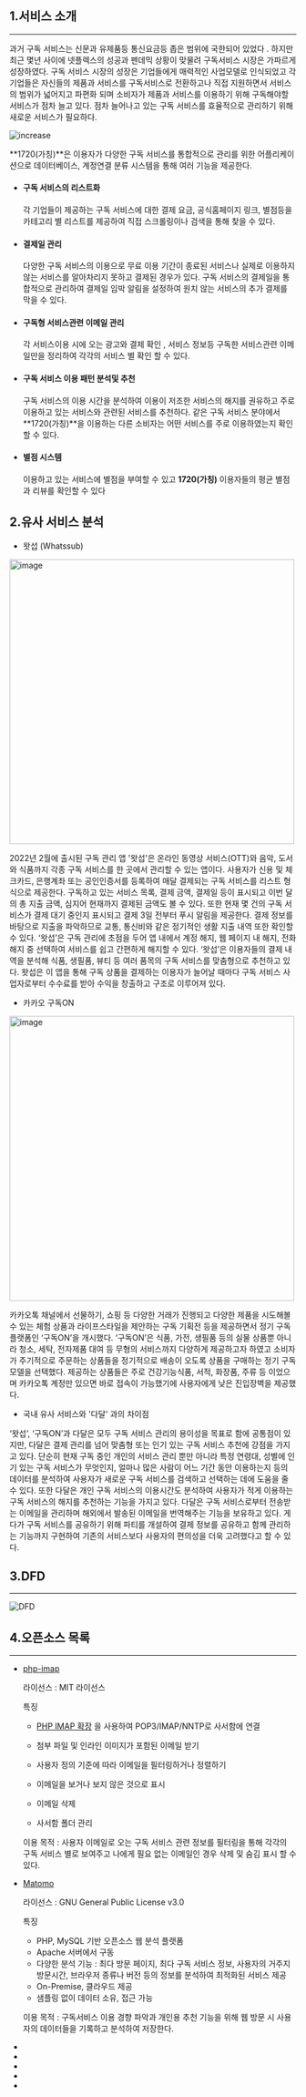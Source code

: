 ## 1.서비스 소개

---

 과거 구독 서비스는 신문과 유제품등 통신요금등 좁은 범위에 국한되어 있었다 . 하지만 최근 몇년 사이에 넷플렉스의 성공과 펜데믹 상황이 맞물려 구독서비스 시장은 가파르게 성장하였다. 구독 서비스 시장의 성장은 기업들에게 매력적인 사업모델로 인식되었고 각 기업들은 자신들의 제품과 서비스를  구독서비스로 전환하고나 직접 지원하면서 서비스의 범위가 넓어지고 파편화 되며 소비자가 제품과 서비스를 이용하기 위해 구독해야할 서비스가 점차 늘고 있다.  점차 늘어나고 있는 구독 서비스를 효율적으로 관리하기 위해 새로운 서비스가 필요하다.

![increase](https://user-images.githubusercontent.com/107801932/199655213-2f4506d0-a802-42f6-a314-671f810579be.jpg)

**1720(가칭)**은 이용자가 다양한 구독 서비스를 통합적으로 관리를 위한 어플리케이션으로 데이터베이스, 계정연결 분류 시스템을 통해 여러 기능을 제공한다.

- #### 구독 서비스의 리스트화

  각 기업들이 제공하는 구독 서비스에 대한  결제 요금, 공식홈페이지 링크, 별점등을 카테고리 별 리스트를 제공하여 직접 스크롤링이나 검색을 통해 찾을 수 있다. 

- #### 결제일 관리

   다양한 구독 서비스의 이용으로 무료 이용 기간이 종료된 서비스나 실제로 이용하지 않는 서비스를 알아차리지 못하고 결제된 경우가 있다. 구독 서비스의 결제일을 통합적으로 관리하여 결제일 임박 알림을 설정하여 원치 않는 서비스의 추가 결제를 막을 수 있다.

- #### 구독형 서비스관련 이메일 관리

   각 서비스이용 시에 오는 광고와 결제 확인 , 서비스 정보등 구독한 서비스관련 이메일만을 정리하여 각각의 서비스 별 확인 할 수 있다.  

- #### 구독 서비스 이용 패턴 분석및 추천

  구독 서비스의 이용 시간을 분석하여 이용이 저조한 서비스의 해지를 권유하고 주로 이용하고 있는 서비스와 관련된 서비스를 추천하다. 같은 구독 서비스 분야에서 **1720(가칭)**을 이용하는 다른 소비자는 어떤 서비스를 주로 이용하였는지 확인 할 수 있다.  

- #### 별점 시스템

   이용하고 있는 서비스에 별점을 부여할 수 있고 **1720(가칭)** 이용자들의 평균 별점과 리뷰를 확인할 수 있다



 ## 2.유사 서비스 분석

- 왓섭 (Whatssub)

<img width="500" alt="image" src="https://miniintern-upload.s3.ap-northeast-2.amazonaws.com/26486/65a2473a-4390-4723-be07-a7c4e25162c9/20220609111904.png">

 2022년 2월에 출시된 구독 관리 앱 '왓섭'은 온라인 동영상 서비스(OTT)와 음악, 도서와 식품까지 각종 구독 서비스를 한 곳에서 관리할 수 있는 앱이다. 사용자가 신용 및 체크카드, 은행계좌 또는 공인인증서를 등록하여 매달 결제되는 구독 서비스를 리스트 형식으로 제공한다. 구독하고 있는 서비스 목록, 결제 금액, 결제일 등이 표시되고 이번 달의 총 지출 금액, 심지어 현재까지 결제된 금액도 볼 수 있다. 또한 현재 몇 건의 구독 서비스가 결제 대기 중인지 표시되고 결제 3일 전부터 푸시 알림을 제공한다. 결제 정보를 바탕으로 지출을 파악하므로 교통, 통신비와 같은 정기적인 생활 지출 내역 또한 확인할 수 있다. ‘왓섭’은 구독 관리에 초점을 두어 앱 내에서 계정 해지, 웹 페이지 내 해지, 전화 해지 중 선택하여 서비스를 쉽고 간편하게 해지할 수 있다. ‘왓섭’은 이용자들의 결제 내역을 분석해 식품, 생필품, 뷰티 등 여러 품목의 구독 서비스를 맞춤형으로 추천하고 있다. 왓섭은 이 앱을 통해 구독 상품을 결제하는 이용자가 늘어날 때마다 구독 서비스 사업자로부터 수수료를 받아 수익을 창출하고 구조로 이루어져 있다.


- 카카오 구독ON

<img width="500" alt="image" src="https://www.inthenews.co.kr/data/photos/20210624/art_16237375815255_fdab2b.jpg">

 카카오톡 채널에서 선물하기, 쇼핑 등 다양한 거래가 진행되고 다양한 제품을 시도해볼 수 있는 체험 상품과 라이프스타일을 제안하는 구독 기획전 등을 제공하면서 정기 구독 플랫폼인 ‘구독ON’을 개시했다. ‘구독ON’은 식품, 가전, 생필품 등의 실물 상품뿐 아니라 청소, 세탁, 전자제품 대여 등 무형의 서비스까지 다양하게 제공하고자 하였고 소비자가 주기적으로 주문하는 상품들을 정기적으로 배송이 오도록 상품을 구매하는 정기 구독 모델을 선택했다. 제공하는 상품들은 주로 건강기능식품, 서적, 화장품, 주류 등 이었으며 카카오톡 계정만 있으면 바로 접속이 가능했기에 사용자에게 낮은 진입장벽을 제공했다.


  - 국내 유사 서비스와 '다달' 과의 차이점
 
 ‘왓섭’, ‘구독ON’과 다달은 모두 구독 서비스 관리의 용이성을 목표로 함에 공통점이 있지만, 다달은 결제 관리를 넘어 맞춤형 또는 인기 있는 구독 서비스 추천에 강점을 가지고 있다. 단순히 현재 구독 중인 개인의 서비스 관리 뿐만 아니라 특정 연령대, 성별에 인기 있는 구독 서비스가 무엇인지, 얼마나 많은 사람이 어느 기간 동안 이용하는지 등의 데이터를 분석하여 사용자가 새로운 구독 서비스를 검색하고 선택하는 데에 도움을 줄 수 있다. 또한 다달은 개인 구독 서비스의 이용시간도 분석하여 사용자가 적게 이용하는 구독 서비스의 해지를 추천하는 기능을 가지고 있다. 다달은 구독 서비스로부터 전송받는 이메일을 관리하며 해외에서 발송된 이메일을 번역해주는 기능을 보유하고 있다. 게다가 구독 서비스를 공유하기 위해 파티를 개설하여 결제 정보를 공유하고 함께 관리하는 기능까지 구현하여 기존의 서비스보다 사용자의 편의성을 더욱 고려했다고 할 수 있다.
 


## 3.DFD

---

![DFD](https://user-images.githubusercontent.com/107801932/199654085-9180d6ac-3247-42f8-a348-e908533c6ca7.jpg)





## 4.오픈소스 목록

---

- [php-imap](https://github.com/barbushin/php-imap)

  라이선스 : MIT 라이선스

  특징

  - [PHP IMAP 확장](http://php.net/manual/book.imap.php) 을 사용하여 POP3/IMAP/NNTP로 사서함에 연결

  - 첨부 파일 및 인라인 이미지가 포함된 이메일 받기
  - 사용자 정의 기준에 따라 이메일을 필터링하거나 정렬하기
  - 이메일을 보거나 보지 않은 것으로 표시
  - 이메일 삭제
  - 사서함 폴더 관리

  이용 목적 : 사용자 이메일로 오는 구독 서비스 관련 정보를 필터링을 통해 각각의 구독 서비스 별로 보여주고 나에게 필요 없는 이메일인 경우 삭제 및 숨김 표시 할 수 있다.  

  

- [Matomo](https://matomo.org/)

  라이선스 : GNU General Public License v3.0

  특징

  - PHP, MySQL 기반 오픈소스 웹 분석 플랫폼
  - Apache 서버에서 구동
  - 다양한 분석 기능 : 최다 방문 페이지, 최다 구독 서비스 정보, 사용자의 거주지 방문시간, 브라우저 종류나 버전 등의 정보를 분석하여 최적화된 서비스 제공
  - On-Premise, 클라우드 제공
  - 샘플링 없이 데이터 소유, 접근 가능

  이용 목적 : 구독서비스 이용 경향 파악과 개인용 추천 기능을 위해 웹 방문 시 사용자의 데이터들을 기록하고 분석하여 저장한다.

- 

- 

- 

- 

- 

  

  

  

  

  





 

